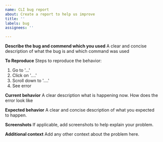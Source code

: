 ```yaml
---
name: CLI bug report
about: Create a report to help us improve
title: ''
labels: bug
assignees: ''

---
```


**Describe the bug and commend which you used**
A clear and concise description of what the bug is and which command was used

**To Reproduce**
Steps to reproduce the behavior:
1. Go to '...'
2. Click on '....'
3. Scroll down to '....'
4. See error

**Current behavior**
A clear description what is happening now. How does the error look like

**Expected behavior**
A clear and concise description of what you expected to happen.

**Screenshots**
If applicable, add screenshots to help explain your problem.

**Additional context**
Add any other context about the problem here.
